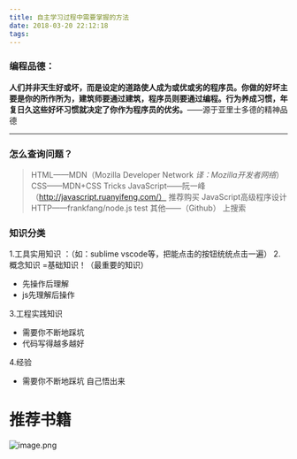 ```yaml
---
title: 自主学习过程中需要掌握的方法
date: 2018-03-20 22:12:18
tags:
---
```

### 编程品德：
**人们并非天生好或坏，而是设定的道路使人成为或优或劣的程序员。你做的好坏主要是你的所作所为，建筑师要通过建筑，程序员则要通过编程。行为养成习惯，年复日久这些好坏习惯就决定了你作为程序员的优劣。**——源于亚里士多德的精神品德
***

### 怎么查询问题？
>HTML——MDN（Mozilla Developer Network *译：Mozilla开发者网络*）
>CSS——MDN+CSS Tricks
>JavaScript——阮一峰（http://javascript.ruanyifeng.com/） 推荐购买 JavaScript高级程序设计  
>HTTP——frankfang/node.js test
>其他——（Github） 上搜索  

### 知识分类
1.工具实用知识 ：（如：sublime vscode等，把能点击的按钮统统点击一遍）
2.概念知识 =基础知识！（最重要的知识）
- 先操作后理解
- js先理解后操作   
 
3.工程实践知识
- 需要你不断地踩坑  
- 代码写得越多越好

4.经验
- 需要你不断地踩坑   自己悟出来  
# 推荐书籍
![image.png](https://upload-images.jianshu.io/upload_images/11007474-1931cf806e488dc9.png?imageMogr2/auto-orient/strip%7CimageView2/2/w/600)